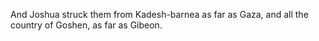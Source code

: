 And Joshua struck them from Kadesh-barnea as far as Gaza, and all the country of Goshen, as far as Gibeon.
